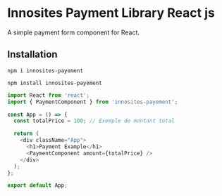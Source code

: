 # Innosites Payment Library React js 

A simple payment form component for React.

## Installation
```shell
npm i innosites-payement

npm install innosites-payement
```
```js
import React from 'react';
import { PaymentComponent } from 'innosites-payement';

const App = () => {
  const totalPrice = 100; // Exemple de montant total

  return (
    <div className="App">
      <h1>Payment Example</h1>
      <PaymentComponent amount={totalPrice} />
    </div>
  );
};

export default App;
```
